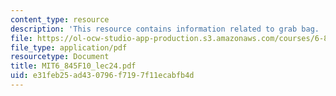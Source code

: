 ```yaml
---
content_type: resource
description: 'This resource contains information related to grab bag. '
file: https://ol-ocw-studio-app-production.s3.amazonaws.com/courses/6-845-quantum-complexity-theory-fall-2010/e31feb25ad430796f7197f11ecabfb4d_MIT6_845F10_lec24.pdf
file_type: application/pdf
resourcetype: Document
title: MIT6_845F10_lec24.pdf
uid: e31feb25-ad43-0796-f719-7f11ecabfb4d
---
```

